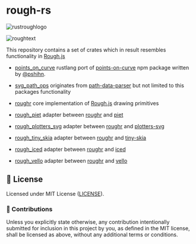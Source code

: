 # rough-rs

![rustroughlogo](https://github.com/orhanbalci/rough-rs/blob/main/roughr/assets/rust.png?raw=true)

![roughtext](https://github.com/orhanbalci/rough-rs/blob/main/roughr/assets/rough_text.png?raw=true)

This repository contains a set of crates which in result resembles functionality in [Rough.js](https://github.com/rough-stuff/rough)

- [points_on_curve](https://github.com/orhanbalci/rough-rs/tree/main/points_on_curve) rustlang port of [points-on-curve](https://github.com/pshihn/bezier-points) npm package written by
[@pshihn](https://github.com/pshihn).

- [svg_path_ops](https://github.com/orhanbalci/rough-rs/tree/main/svg_path_ops) originates from [path-data-parser](https://github.com/pshihn/path-data-parser) but not limited to this
packages functionality

- [roughr](https://github.com/orhanbalci/rough-rs/tree/main/roughr) core implementation of [Rough.js](https://github.com/rough-stuff/rough) drawing primitives

- [rough_piet](https://github.com/orhanbalci/rough-rs/tree/main/rough_piet) adapter between [roughr](https://github.com/orhanbalci/rough-rs/tree/main/roughr) and [piet](https://github.com/linebender/piet)

- [rough_plotters_svg](https://github.com/orhanbalci/rough-rs/tree/main/rough_plotters_svg) adapter between [roughr](https://github.com/orhanbalci/rough-rs/tree/main/roughr) and [plotters-svg](https://github.com/plotters-rs/plotters)

- [rough_tiny_skia](https://github.com/orhanbalci/rough-rs/tree/main/rough_tiny_skia) adapter between [roughr](https://github.com/orhanbalci/rough-rs/tree/main/roughr) and [tiny-skia](https://github.com/RazrFalcon/tiny-skia)

- [rough_iced](https://github.com/orhanbalci/rough-rs/tree/main/rough_iced) adapter between [roughr](https://github.com/orhanbalci/rough-rs/tree/main/roughr) and [iced](https://github.com/iced-rs/iced)

- [rough_vello](https://github.com/orhanbalci/rough-rs/tree/main/rough_vello) adapter between [roughr](https://github.com/orhanbalci/rough-rs/tree/main/roughr) and [vello](https://github.com/linebender/vello)

## 📝 License

Licensed under MIT License ([LICENSE](LICENSE)).

### 🚧 Contributions

Unless you explicitly state otherwise, any contribution intentionally submitted for inclusion in this project by you, as defined in the MIT license, shall be licensed as above, without any additional terms or conditions.
